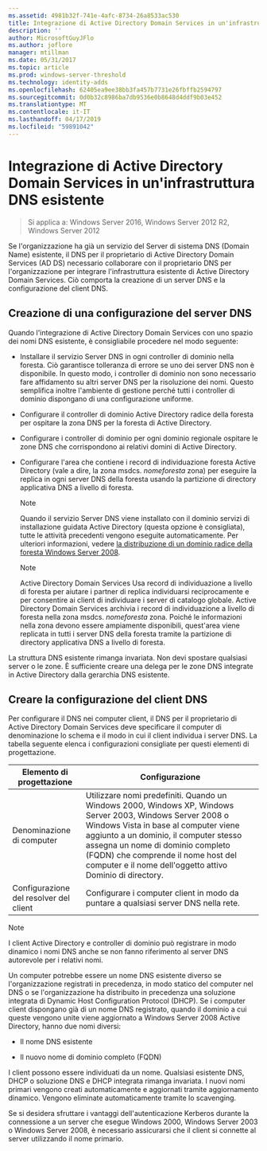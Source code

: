 ```yaml
---
ms.assetid: 4981b32f-741e-4afc-8734-26a8533ac530
title: Integrazione di Active Directory Domain Services in un'infrastruttura DNS esistente
description: ''
author: MicrosoftGuyJFlo
ms.author: joflore
manager: mtillman
ms.date: 05/31/2017
ms.topic: article
ms.prod: windows-server-threshold
ms.technology: identity-adds
ms.openlocfilehash: 62405ea9ee38bb3fa457b7731e26fbffb2594797
ms.sourcegitcommit: 0d0b32c8986ba7db9536e0b8648d4ddf9b03e452
ms.translationtype: MT
ms.contentlocale: it-IT
ms.lasthandoff: 04/17/2019
ms.locfileid: "59891042"
---
```

# <a name="integrating-ad-ds-into-an-existing-dns-infrastructure"></a>Integrazione di Active Directory Domain Services in un'infrastruttura DNS esistente

>Si applica a: Windows Server 2016, Windows Server 2012 R2, Windows Server 2012

Se l'organizzazione ha già un servizio del Server di sistema DNS (Domain Name) esistente, il DNS per il proprietario di Active Directory Domain Services (AD DS) necessario collaborare con il proprietario DNS per l'organizzazione per integrare l'infrastruttura esistente di Active Directory Domain Services. Ciò comporta la creazione di un server DNS e la configurazione del client DNS.  
  
## <a name="creating-a-dns-server-configuration"></a>Creazione di una configurazione del server DNS  
Quando l'integrazione di Active Directory Domain Services con uno spazio dei nomi DNS esistente, è consigliabile procedere nel modo seguente:  
  
-   Installare il servizio Server DNS in ogni controller di dominio nella foresta. Ciò garantisce tolleranza di errore se uno dei server DNS non è disponibile. In questo modo, i controller di dominio non sono necessario fare affidamento su altri server DNS per la risoluzione dei nomi. Questo semplifica inoltre l'ambiente di gestione perché tutti i controller di dominio dispongano di una configurazione uniforme.  
  
-   Configurare il controller di dominio Active Directory radice della foresta per ospitare la zona DNS per la foresta di Active Directory.  
  
-   Configurare i controller di dominio per ogni dominio regionale ospitare le zone DNS che corrispondono ai relativi domini di Active Directory.  
  
-   Configurare l'area che contiene i record di individuazione foresta Active Directory (vale a dire, la zona msdcs. *nomeforesta* zona) per eseguire la replica in ogni server DNS della foresta usando la partizione di directory applicativa DNS a livello di foresta.  
  
    > [!NOTE]  
    > Quando il servizio Server DNS viene installato con il dominio servizi di installazione guidata Active Directory (questa opzione è consigliata), tutte le attività precedenti vengono eseguite automaticamente. Per ulteriori informazioni, vedere [la distribuzione di un dominio radice della foresta Windows Server 2008](https://technet.microsoft.com/library/cc731174.aspx).  
  
    > [!NOTE]  
    > Active Directory Domain Services Usa record di individuazione a livello di foresta per aiutare i partner di replica individuarsi reciprocamente e per consentire ai client di individuare i server di catalogo globale. Active Directory Domain Services archivia i record di individuazione a livello di foresta nella zona msdcs. *nomeforesta* zona. Poiché le informazioni nella zona devono essere ampiamente disponibili, quest'area viene replicata in tutti i server DNS della foresta tramite la partizione di directory applicativa DNS a livello di foresta.  
  
La struttura DNS esistente rimanga invariata. Non devi spostare qualsiasi server o le zone. È sufficiente creare una delega per le zone DNS integrate in Active Directory dalla gerarchia DNS esistente.  
  
## <a name="creating-the-dns-client-configuration"></a>Creare la configurazione del client DNS  
Per configurare il DNS nei computer client, il DNS per il proprietario di Active Directory Domain Services deve specificare il computer di denominazione lo schema e il modo in cui il client individua i server DNS. La tabella seguente elenca i configurazioni consigliate per questi elementi di progettazione.  
  
|Elemento di progettazione|Configurazione|  
|------------------|-----------------|  
|Denominazione di computer|Utilizzare nomi predefiniti. Quando un Windows 2000, Windows XP, Windows Server 2003, Windows Server 2008 o Windows Vista in base al computer viene aggiunto a un dominio, il computer stesso assegna un nome di dominio completo (FQDN) che comprende il nome host del computer e il nome dell'oggetto attivo Dominio di directory.|  
|Configurazione del resolver del client|Configurare i computer client in modo da puntare a qualsiasi server DNS nella rete.|  
  
> [!NOTE]  
> I client Active Directory e controller di dominio può registrare in modo dinamico i nomi DNS anche se non fanno riferimento al server DNS autorevole per i relativi nomi.  
  
Un computer potrebbe essere un nome DNS esistente diverso se l'organizzazione registrati in precedenza, in modo statico del computer nel DNS o se l'organizzazione ha distribuito in precedenza una soluzione integrata di Dynamic Host Configuration Protocol (DHCP). Se i computer client dispongano già di un nome DNS registrato, quando il dominio a cui queste vengono unite viene aggiornato a Windows Server 2008 Active Directory, hanno due nomi diversi:  
  
-   Il nome DNS esistente  
  
-   Il nuovo nome di dominio completo (FQDN)  
  
I client possono essere individuati da un nome. Qualsiasi esistente DNS, DHCP o soluzione DNS e DHCP integrata rimanga invariata. I nuovi nomi primari vengono creati automaticamente e aggiornati tramite aggiornamento dinamico. Vengono eliminate automaticamente tramite lo scavenging.  
  
Se si desidera sfruttare i vantaggi dell'autenticazione Kerberos durante la connessione a un server che esegue Windows 2000, Windows Server 2003 o Windows Server 2008, è necessario assicurarsi che il client si connette al server utilizzando il nome primario.  
  


